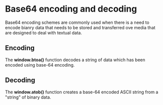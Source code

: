 # Base64 encoding and decoding

Base64 encoding schemes are commonly used when there is a need to encode bianry data that needs to be stored and transferred ove media that are designed to deal with textual data.

## Encoding

The **window.btoa()** function decodes a string of data which has been encoded using base-64 encoding.

## Decoding

The **window.atob()** function creates a base-64 encoded ASCII string from a "string" of binary data.
